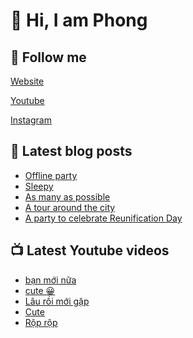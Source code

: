# 👋 Hi, I am Phong

## 🔗 Follow me

[Website](https://phongever.xyz "Website")

[Youtube](https://www.youtube.com/@phongever "Youtube")

[Instagram](https://www.instagram.com/phongever "Instagram")

## 📝 Latest blog posts

<!-- BLOG-POST-LIST:START -->
- [Offline party](https://phongever.xyz/blog/offline-party/)
- [Sleepy](https://phongever.xyz/blog/sleepy-1/)
- [As many as possible](https://phongever.xyz/blog/as-many-as-possible/)
- [A tour around the city](https://phongever.xyz/blog/a-tour-around-the-city/)
- [A party to celebrate Reunification Day](https://phongever.xyz/blog/a-party-to-celebrate-reunification-day/)
<!-- BLOG-POST-LIST:END -->

## 📺 Latest Youtube videos

<!-- YOUTUBE-VIDEO-LIST:START -->
- [bạn mới nữa](https://www.youtube.com/watch?v=OT8nAMteYFs)
- [cute 😀](https://www.youtube.com/watch?v=ciAUYJj6-88)
- [Lâu rồi mới gặp](https://www.youtube.com/watch?v=ti-WgV3k5VM)
- [Cute](https://www.youtube.com/watch?v=ZwWkmeFA8sk)
- [Rộp rộp](https://www.youtube.com/watch?v=8QK58Uu9FVs)
<!-- YOUTUBE-VIDEO-LIST:END -->
